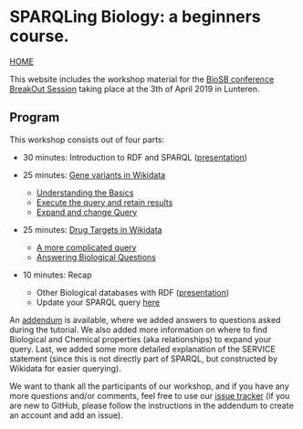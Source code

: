 SPARQLing Biology: a beginners course.
=============================================================================================

[HOME](https://bigcat-um.github.io/SPARQLTutorialBioSB2019/)

This website includes the workshop material for the [BioSB conference BreakOut Session](https://www.bigcat.unimaas.nl/sparqling-biology-breakout-session-at-biosb-2019/) 
taking place at the 3th of April 2019 in Lunteren.

Program
---------

This workshop consists out of four parts:

* 30 minutes: Introduction to RDF and SPARQL ([presentation](/Presentation_introRDF.pdf))

* 25 minutes: [Gene variants in Wikidata](Assignments/assignment1.md)
   * [Understanding the Basics](Assignments/assignment1.md#What_goes_Where)
   * [Execute the query and retain results](Assignments/assignment1.md#Run-and-Save)
   * [Expand and change Query](Assignments/assignment1.md#Change-is-Coming)
   
* 25 minutes: [Drug Targets in Wikidata](Assignments/assignment2.md)
   * [A more complicated query](Assignments/assignment2.md#step-by-step)
   * [Answering Biological Questions](Assignments/assignment2.md#changing-the-question)
   
* 10 minutes: Recap
   * Other Biological databases with RDF ([presentation](/Presentation_introRDF.pdf))
   * Update your SPARQL query [here](https://github.com/BiGCAT-UM/SPARQLTutorialBioSB2019/tree/master/ParticipantQueries)

An [addendum](Assignments/AddendumBioSb2019.md) is available, where we added answers to questions asked during the tutorial.
We also added more information on where to find Biological and Chemical properties (aka relationships) to expand your query.
Last, we added some more detailed explanation of the SERVICE statement (since this is not directly part of SPARQL, but constructed by Wikidata for easier querying).

We want to thank all the participants of our workshop, and if you have any more questions and/or comments, feel free to use our [issue tracker](https://github.com/BiGCAT-UM/SPARQLTutorialBioSB2019/issues) (if you are new to GitHub, please follow the instructions in the addendum to create an account and add an issue).
